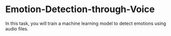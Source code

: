 # Emotion-Detection-through-Voice
In this task, you will train a machine learning model to detect emotions using audio files. 
